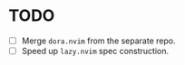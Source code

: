 # TODO

- [ ] Merge `dora.nvim` from the separate repo.
- [ ] Speed up `lazy.nvim` spec construction.
